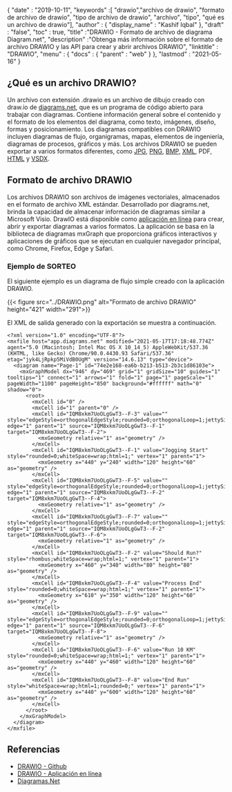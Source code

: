 {
  "date" : "2019-10-11",
  "keywords" :[ "drawio","archivo de drawio", "formato de archivo de drawio", "tipo de archivo de drawio", "archivo", "tipo", "qué es un archivo de drawio"],
  "author" : {
    "display_name" : "Kashif Iqbal"
},
  "draft" : "false",
  "toc" : true,
  "title" :"DRAWIO - Formato de archivo de diagrama Diagram.net",
  "description" :"Obtenga más información sobre el formato de archivo DRAWIO y las API para crear y abrir archivos DRAWIO",
  "linktitle" : "DRAWIO",
  "menu" : {
    "docs" : {
      "parent" : "web"
}
},
  "lastmod" : "2021-05-16"
}

## ¿Qué es un archivo DRAWIO?

Un archivo con extensión .drawio es un archivo de dibujo creado con draw.io de [diagrams.net](https://www.diagrams.net/), que es un programa de código abierto para trabajar con diagramas. Contiene información general sobre el contenido y el formato de los elementos del diagrama, como texto, imágenes, diseño, formas y posicionamiento. Los diagramas compatibles con DRAWIO incluyen diagramas de flujo, organigramas, mapas, elementos de ingeniería, diagramas de procesos, gráficos y más. Los archivos DRAWIO se pueden exportar a varios formatos diferentes, como [JPG](/es/image/jpeg/), [PNG](/es/image/png/), [BMP](/es/image/bmp/), [XML](/es/web/xml/), PDF, [HTML](/es/web/html/) y [VSDX](/es/visio/vsdx/).

## Formato de archivo DRAWIO

Los archivos DRAWIO son archivos de imágenes vectoriales, almacenados en el formato de archivo XML estándar. Desarrollado por diagrams.net, brinda la capacidad de almacenar información de diagramas similar a Microsoft Visio. DrawIO está disponible como [aplicación en línea](https://app.diagrams.net/) para crear, abrir y exportar diagramas a varios formatos. La aplicación se basa en la biblioteca de diagramas mxGraph que proporciona gráficos interactivos y aplicaciones de gráficos que se ejecutan en cualquier navegador principal, como Chrome, Firefox, Edge y Safari.

### Ejemplo de SORTEO

El siguiente ejemplo es un diagrama de flujo simple creado con la aplicación DRAWIO.

{{< figure src="../DRAWIO.png" alt="Formato de archivo DRAWIO" height="421" width="291">}}

El XML de salida generado con la exportación se muestra a continuación.

```
<?xml version="1.0" encoding="UTF-8"?>
<mxfile host="app.diagrams.net" modified="2021-05-17T17:18:48.774Z" agent="5.0 (Macintosh; Intel Mac OS X 10_14_5) AppleWebKit/537.36 (KHTML, like Gecko) Chrome/90.0.4430.93 Safari/537.36" etag="jyk4LjRpkp5MiVdB0UgM" version="14.6.13" type="device">
  <diagram name="Page-1" id="74e2e168-ea6b-b213-b513-2b3c1d86103e">
    <mxGraphModel dx="946" dy="469" grid="1" gridSize="10" guides="1" tooltips="1" connect="1" arrows="1" fold="1" page="1" pageScale="1" pageWidth="1100" pageHeight="850" background="#ffffff" math="0" shadow="0">
      <root>
        <mxCell id="0" />
        <mxCell id="1" parent="0" />
        <mxCell id="IQM8xkm7UoOLgGwT3--F-3" value="" style="edgeStyle=orthogonalEdgeStyle;rounded=0;orthogonalLoop=1;jettySize=auto;html=1;" edge="1" parent="1" source="IQM8xkm7UoOLgGwT3--F-1" target="IQM8xkm7UoOLgGwT3--F-2">
          <mxGeometry relative="1" as="geometry" />
        </mxCell>
        <mxCell id="IQM8xkm7UoOLgGwT3--F-1" value="Jogging Start" style="rounded=0;whiteSpace=wrap;html=1;" vertex="1" parent="1">
          <mxGeometry x="440" y="240" width="120" height="60" as="geometry" />
        </mxCell>
        <mxCell id="IQM8xkm7UoOLgGwT3--F-5" value="" style="edgeStyle=orthogonalEdgeStyle;rounded=0;orthogonalLoop=1;jettySize=auto;html=1;" edge="1" parent="1" source="IQM8xkm7UoOLgGwT3--F-2" target="IQM8xkm7UoOLgGwT3--F-4">
          <mxGeometry relative="1" as="geometry" />
        </mxCell>
        <mxCell id="IQM8xkm7UoOLgGwT3--F-7" value="" style="edgeStyle=orthogonalEdgeStyle;rounded=0;orthogonalLoop=1;jettySize=auto;html=1;" edge="1" parent="1" source="IQM8xkm7UoOLgGwT3--F-2" target="IQM8xkm7UoOLgGwT3--F-6">
          <mxGeometry relative="1" as="geometry" />
        </mxCell>
        <mxCell id="IQM8xkm7UoOLgGwT3--F-2" value="Should Run?" style="rhombus;whiteSpace=wrap;html=1;" vertex="1" parent="1">
          <mxGeometry x="460" y="340" width="80" height="80" as="geometry" />
        </mxCell>
        <mxCell id="IQM8xkm7UoOLgGwT3--F-4" value="Process End" style="rounded=0;whiteSpace=wrap;html=1;" vertex="1" parent="1">
          <mxGeometry x="610" y="350" width="120" height="60" as="geometry" />
        </mxCell>
        <mxCell id="IQM8xkm7UoOLgGwT3--F-9" value="" style="edgeStyle=orthogonalEdgeStyle;rounded=0;orthogonalLoop=1;jettySize=auto;html=1;" edge="1" parent="1" source="IQM8xkm7UoOLgGwT3--F-6" target="IQM8xkm7UoOLgGwT3--F-8">
          <mxGeometry relative="1" as="geometry" />
        </mxCell>
        <mxCell id="IQM8xkm7UoOLgGwT3--F-6" value="Run 10 KM" style="rounded=0;whiteSpace=wrap;html=1;" vertex="1" parent="1">
          <mxGeometry x="440" y="460" width="120" height="60" as="geometry" />
        </mxCell>
        <mxCell id="IQM8xkm7UoOLgGwT3--F-8" value="End Run" style="whiteSpace=wrap;html=1;rounded=0;" vertex="1" parent="1">
          <mxGeometry x="440" y="600" width="120" height="60" as="geometry" />
        </mxCell>
      </root>
    </mxGraphModel>
  </diagram>
</mxfile>

```

## Referencias ##

* [DRAWIO - Github](https://github.com/jgraph/drawio)
* [DRAWIO - Aplicación en línea](https://app.diagrams.net/)
* [Diagramas.Net](https://www.diagramas.net/)

